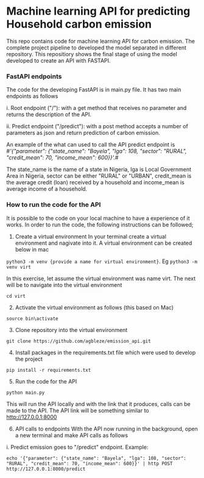 # Machine learning API for predicting Household carbon emission 
This repo contains code for machine learning API for carbon emission. The complete project pipeline to developed the model separated in different repository. This repositiory shows the final stage of using the model developed to create an API with FASTAPI.


### FastAPI endpoints
The code for the developing FastAPI is in main.py file. It has two main endpoints as follows


i. Root endpoint ("/"): with a get method that receives no parameter and returns the description of the API.


ii. Predict endpoint ("/predict"): with a post method accepts a number of parameters as json and return prediction of carbon emission. 

An example of the what can used to call the API predict endpoint is #*'{"parameter": {"state_name": "Bayela", "lga": 108, "sector": "RURAL", "credit_mean": 70, "income_mean": 600}}'.*#

The state_name is the name of a state in Nigeria, lga is Local Government Area in Nigeria, sector can be either "RURAL" or "URBAN", credit_mean is the average credit (loan) received by a household and income_mean is average income of a household.


### How to run the code for the API
It is possible to the code on your local machine to have a experience of it works. In order to run the code, the following instructions can be followed;


1. Create a virtual environment 
In your terminal create a virtual environment and nagivate into it. A virtual environment can be created below in mac

  ```python3 -m venv {provide a name for virtual environment}```. Eg  ```python3 -m venv virt```
  
In this exercise, let assume the virtual environment was name virt. The next will be to navigate into the virtual environment

  ```cd virt ```
  
  
 
 2. Activate the virtual environment as follows (this based on Mac)
  
   ```source bin\activate ```



3. Clone repository into the virtual environment


```git clone https://github.com/agbleze/emission_api.git```



4. Install packages in the requirements.txt file which were used to develop the project

```pip install -r requirements.txt```



5. Run the code for the API 

```python main.py```

This will run the API locally and with the link that it produces, calls can be made to the API. The API link will be something similar to http://127.0.0.1:8000   



6. API calls to endpoints
With the API now running in the background, open a new terminal and make API calls as follows


i. Predict emission goes to "/predict" endpoint.  Example:

```echo '{"parameter": {"state_name": "Bayela", "lga": 108, "sector": "RURAL", "credit_mean": 70, "income_mean": 600}}' | http POST http://127.0.0.1:8000/predict```



